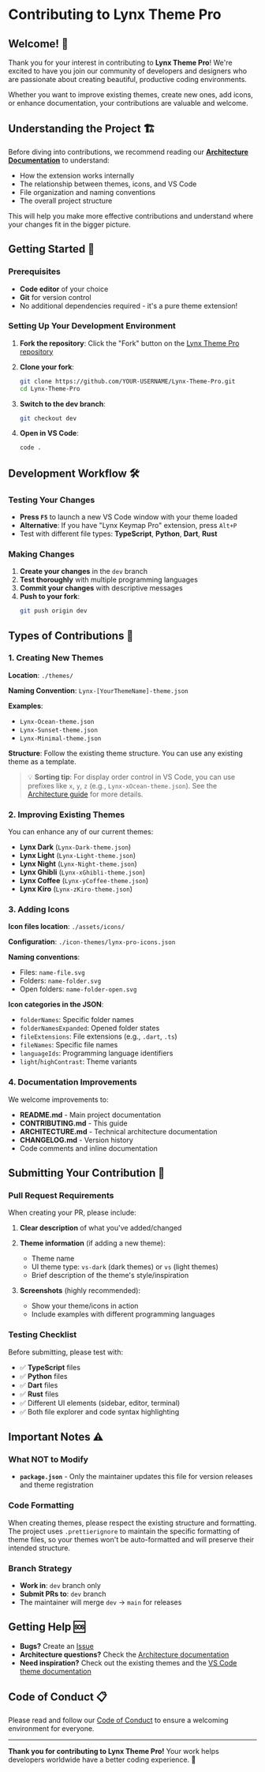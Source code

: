 # Contributing to Lynx Theme Pro

## Welcome! 🌟

Thank you for your interest in contributing to **Lynx Theme Pro**! We're excited to have you join our community of developers and designers who are passionate about creating beautiful, productive coding environments.

Whether you want to improve existing themes, create new ones, add icons, or enhance documentation, your contributions are valuable and welcome.

## Understanding the Project 🏗️

Before diving into contributions, we recommend reading our [**Architecture Documentation**](https://github.com/bastndev/Lynx-Theme-Pro/blob/main/ARCHITECTURE.md) to understand:
- How the extension works internally
- The relationship between themes, icons, and VS Code
- File organization and naming conventions
- The overall project structure

This will help you make more effective contributions and understand where your changes fit in the bigger picture.

## Getting Started 🚀

### Prerequisites

- **Code editor** of your choice
- **Git** for version control
- No additional dependencies required - it's a pure theme extension!

### Setting Up Your Development Environment

1. **Fork the repository**: Click the "Fork" button on the [Lynx Theme Pro repository](https://github.com/bastndev/Lynx-Theme-Pro)

2. **Clone your fork**:
   ```bash
   git clone https://github.com/YOUR-USERNAME/Lynx-Theme-Pro.git
   cd Lynx-Theme-Pro
   ```

3. **Switch to the dev branch**:
   ```bash
   git checkout dev
   ```

4. **Open in VS Code**:
   ```bash
   code .
   ```

## Development Workflow 🛠️

### Testing Your Changes

- **Press `F5`** to launch a new VS Code window with your theme loaded
- **Alternative**: If you have "Lynx Keymap Pro" extension, press `Alt+P`
- Test with different file types: **TypeScript**, **Python**, **Dart**, **Rust**

### Making Changes

1. **Create your changes** in the `dev` branch
2. **Test thoroughly** with multiple programming languages
3. **Commit your changes** with descriptive messages
4. **Push to your fork**:
   ```bash
   git push origin dev
   ```

## Types of Contributions 📝

### 1. Creating New Themes

**Location**: `./themes/`

**Naming Convention**: `Lynx-[YourThemeName]-theme.json`

**Examples**:
- `Lynx-Ocean-theme.json`
- `Lynx-Sunset-theme.json`
- `Lynx-Minimal-theme.json`

**Structure**: Follow the existing theme structure. You can use any existing theme as a template.

> 💡 **Sorting tip**: For display order control in VS Code, you can use prefixes like `x`, `y`, `z` (e.g., `Lynx-xOcean-theme.json`). See the [Architecture guide](https://github.com/bastndev/Lynx-Theme-Pro/blob/main/ARCHITECTURE.md) for more details.

### 2. Improving Existing Themes

You can enhance any of our current themes:
- **Lynx Dark** (`Lynx-Dark-theme.json`)
- **Lynx Light** (`Lynx-Light-theme.json`)
- **Lynx Night** (`Lynx-Night-theme.json`)
- **Lynx Ghibli** (`Lynx-xGhibli-theme.json`)
- **Lynx Coffee** (`Lynx-yCoffee-theme.json`)
- **Lynx Kiro** (`Lynx-zKiro-theme.json`)

### 3. Adding Icons

**Icon files location**: `./assets/icons/`

**Configuration**: `./icon-themes/lynx-pro-icons.json`

**Naming conventions**:
- Files: `name-file.svg`
- Folders: `name-folder.svg`
- Open folders: `name-folder-open.svg`

**Icon categories in the JSON**:
- `folderNames`: Specific folder names
- `folderNamesExpanded`: Opened folder states
- `fileExtensions`: File extensions (e.g., `.dart`, `.ts`)
- `fileNames`: Specific file names
- `languageIds`: Programming language identifiers
- `light`/`highContrast`: Theme variants

### 4. Documentation Improvements

We welcome improvements to:
- **README.md** - Main project documentation
- **CONTRIBUTING.md** - This guide
- **ARCHITECTURE.md** - Technical architecture documentation
- **CHANGELOG.md** - Version history
- Code comments and inline documentation

## Submitting Your Contribution 🎯

### Pull Request Requirements

When creating your PR, please include:

1. **Clear description** of what you've added/changed
2. **Theme information** (if adding a new theme):
   - Theme name
   - UI theme type: `vs-dark` (dark themes) or `vs` (light themes)
   - Brief description of the theme's style/inspiration

3. **Screenshots** (highly recommended):
   - Show your theme/icons in action
   - Include examples with different programming languages

### Testing Checklist

Before submitting, please test with:
- ✅ **TypeScript** files  
- ✅ **Python** files
- ✅ **Dart** files
- ✅ **Rust** files
- ✅ Different UI elements (sidebar, editor, terminal)
- ✅ Both file explorer and code syntax highlighting

## Important Notes ⚠️

### What NOT to Modify

- **`package.json`** - Only the maintainer updates this file for version releases and theme registration

### Code Formatting

When creating themes, please respect the existing structure and formatting. The project uses `.prettierignore` to maintain the specific formatting of theme files, so your themes won't be auto-formatted and will preserve their intended structure.

### Branch Strategy

- **Work in**: `dev` branch only
- **Submit PRs to**: `dev` branch
- The maintainer will merge `dev` → `main` for releases

## Getting Help 🆘

- **Bugs?** Create an [Issue](https://github.com/bastndev/Lynx-Theme-Pro/issues)
- **Architecture questions?** Check the [Architecture documentation](https://github.com/bastndev/Lynx-Theme-Pro/blob/main/ARCHITECTURE.md)
- **Need inspiration?** Check out the existing themes and the [VS Code theme documentation](https://code.visualstudio.com/api/extension-guides/color-theme)

## Code of Conduct 📋

Please read and follow our [Code of Conduct](https://github.com/bastndev/Lynx-Theme-Pro/blob/main/CODE_OF_CONDUCT.md) to ensure a welcoming environment for everyone.

---

**Thank you for contributing to Lynx Theme Pro!** Your work helps developers worldwide have a better coding experience. 🚀